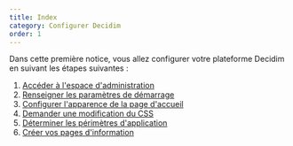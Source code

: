 ```yaml
---
title: Index
category: Configurer Decidim
order: 1
---
```


Dans cette première notice, vous allez configurer votre plateforme Decidim en suivant les étapes suivantes :
1. [Accéder à l'espace d'administration](http://127.0.0.1:4000/configurer-decidim/espace-admin/)
2. [Renseigner les paramètres de démarrage]()
3. [Configurer l'apparence de la page d'accueil]()
4. [Demander une modification du CSS]()
5. [Déterminer les périmètres d'application]()
6. [Créer vos pages d'information]()
